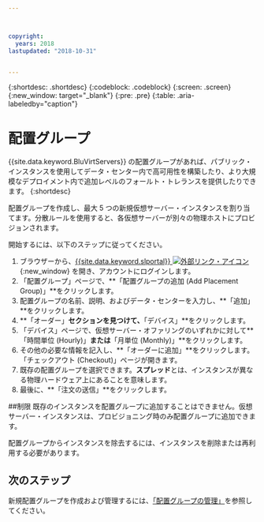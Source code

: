 ```yaml
---



copyright:
  years: 2018
lastupdated: "2018-10-31"


---
```


{:shortdesc: .shortdesc}
{:codeblock: .codeblock}
{:screen: .screen}
{:new_window: target="_blank"}
{:pre: .pre}
{:table: .aria-labeledby="caption"}


# 配置グループ

{{site.data.keyword.BluVirtServers}} の配置グループがあれば、パブリック・インスタンスを使用してデータ・センター内で高可用性を構築したり、より大規模なデプロイメント内で追加レベルのフォールト・トレランスを提供したりできます。
{:shortdesc}

配置グループを作成し、最大 5 つの新規仮想サーバー・インスタンスを割り当てます。分散ルールを使用すると、各仮想サーバーが別々の物理ホストにプロビジョンされます。

開始するには、以下のステップに従ってください。
 
1. ブラウザーから、[{{site.data.keyword.slportal}} ![外部リンク・アイコン](../icons/launch-glyph.svg "外部リンク・アイコン")](https://control.softlayer.com/){:new_window} を開き、アカウントにログインします。
2. 「配置グループ」ページで、**「配置グループの追加 (Add Placement Group)」**をクリックします。
3. 配置グループの名前、説明、およびデータ・センターを入力し、**「追加」**をクリックします。
4. **「オーダー」**セクションを見つけて、**「デバイス」**をクリックします。
5. 「デバイス」ページで、仮想サーバー・オファリングのいずれかに対して**「時間単位 (Hourly)」**または**「月単位 (Monthly)」**をクリックします。
6. その他の必要な情報を記入し、**「オーダーに追加」**をクリックします。「チェックアウト (Checkout)」ページが開きます。
7. 既存の配置グループを選択できます。**スプレッド**とは、インスタンスが異なる物理ハードウェア上にあることを意味します。
8. 最後に、**「注文の送信」**をクリックします。

##制限
既存のインスタンスを配置グループに追加することはできません。仮想サーバー・インスタンスは、プロビジョニング時のみ配置グループに追加できます。 

配置グループからインスタンスを除去するには、インスタンスを削除または再利用する必要があります。
     
## 次のステップ

新規配置グループを作成および管理するには、[「配置グループの管理」](vsi_managing_placegroup.html)を参照してください。
